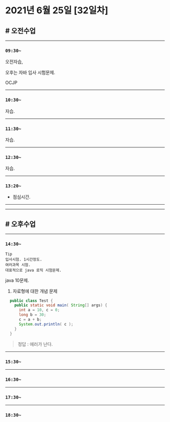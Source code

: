 # 2021년 6월 25일 [32일차]

## # 오전수업
----
### `09:30~`

오전자습,    

오후는 자바 입사 시험문제.    

OCJP  

----
### `10:30~`

자습.

----
### `11:30~`

자습.

----
### `12:30~`

자습.

----
### `13:20~`

  - 점심시간.

---
---

## # 오후수업

---
### `14:30~`

```
Tip    
입사시험. 1시간정도.  
여러과목 시험.   
대표적으로 java 로직 시험문제.    
```

java 10문제.  

1. 자료형에 대한 개념 문제
```java  
  public class Test {
    public static void main( String[] args) {
      int a = 10, c = 0;
      long b = 30;
      c = a + b;
      System.out.println( c );
    }
  }
```
> 정답 : 에러가 난다.  












---
### `15:30~`









----
### `16:30~`








----
### `17:30~`








----
### `18:30~`
